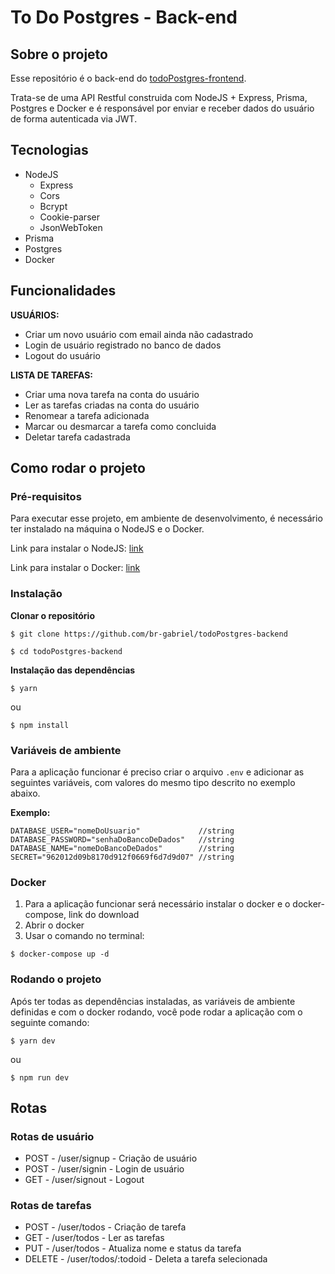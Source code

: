 # To Do Postgres - Back-end
## Sobre o projeto
<p>Esse repositório é o back-end do <a href="https://github.com/br-gabriel/todoPostgres-frontend" target="_blank">todoPostgres-frontend</a>.</p>
<p>Trata-se de uma API Restful construida com NodeJS + Express, Prisma, Postgres e Docker e é responsável por enviar e receber dados do usuário de forma autenticada via JWT.</p>

## Tecnologias

* NodeJS
  * Express
  * Cors
  * Bcrypt
  * Cookie-parser
  * JsonWebToken
* Prisma
* Postgres
* Docker

## Funcionalidades

<strong>USUÁRIOS:</strong>

* Criar um novo usuário com email ainda não cadastrado
* Login de usuário registrado no banco de dados
* Logout do usuário

<strong>LISTA DE TAREFAS:</strong>

* Criar uma nova tarefa na conta do usuário
* Ler as tarefas criadas na conta do usuário
* Renomear a tarefa adicionada
* Marcar ou desmarcar a tarefa como concluida
* Deletar tarefa cadastrada

## Como rodar o projeto
### Pré-requisitos
<p>Para executar esse projeto, em ambiente de desenvolvimento, é necessário ter instalado na máquina o NodeJS e o Docker.</p>

<p>Link para instalar o NodeJS: <a href="https://nodejs.org/en/download/" target="_blank">link</a></p>
<p>Link para instalar o Docker: <a href="https://docs.docker.com/get-docker/" target="_blank">link</a></p>

### Instalação
<strong>Clonar o repositório</strong>

```
$ git clone https://github.com/br-gabriel/todoPostgres-backend

$ cd todoPostgres-backend
```

<strong>Instalação das dependências</strong>

```
$ yarn
```

<p>ou</p>

```
$ npm install
```

### Variáveis de ambiente
Para a aplicação funcionar é preciso criar o arquivo `.env` e adicionar as seguintes variáveis, com valores do mesmo tipo descrito no exemplo abaixo.

<strong>Exemplo:</strong>

```
DATABASE_USER="nomeDoUsuario"             //string
DATABASE_PASSWORD="senhaDoBancoDeDados"   //string
DATABASE_NAME="nomeDoBancoDeDados"        //string
SECRET="962012d09b8170d912f0669f6d7d9d07" //string
```

### Docker
1. Para a aplicação funcionar será necessário instalar o docker e o docker-compose, link do download
2. Abrir o docker
3. Usar o comando no terminal:
```
$ docker-compose up -d
```

### Rodando o projeto
<p>Após ter todas as dependências instaladas, as variáveis de ambiente definidas e com o docker rodando, você pode rodar a aplicação com o seguinte comando:</p>

```
$ yarn dev
```
<p>ou</p>

```
$ npm run dev
```

## Rotas

### Rotas de usuário

* POST - /user/signup - Criação de usuário
* POST - /user/signin - Login de usuário
* GET - /user/signout - Logout

### Rotas de tarefas

* POST - /user/todos - Criação de tarefa
* GET - /user/todos - Ler as tarefas
* PUT - /user/todos - Atualiza nome e status da tarefa
* DELETE - /user/todos/:todoid - Deleta a tarefa selecionada
